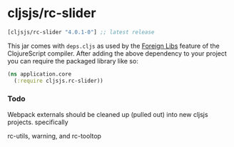 # cljsjs/rc-slider

[](dependency)
```clojure
[cljsjs/rc-slider "4.0.1-0"] ;; latest release
```
[](/dependency)

This jar comes with `deps.cljs` as used by the [Foreign Libs][flibs] feature
of the ClojureScript compiler. After adding the above dependency to your project
you can require the packaged library like so:

```clojure
(ns application.core
  (:require cljsjs.rc-slider))
```

[flibs]: https://github.com/clojure/clojurescript/wiki/Packaging-Foreign-Dependencies

### Todo

Webpack externals should be cleaned up (pulled out) into new cljsjs projects. specifically

rc-utils, warning, and rc-tooltop
